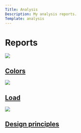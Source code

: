 ```yaml
---
Title: Analysis
Description: My analysis reports.
Template: analysis
---
```


Reports
==================

<div class="sub colors">
    <img src="%base_url%/image/colors.jpg" class="colors-img">
    <h2 class="title2">
        <a href="analysis/01_colors">Colors</a>
    </h2>
</div>
<div class="sub load">
    <img src="%base_url%/image/load.jpg" class="load-img">
    <h2 class="title2">
        <a href="analysis/02_load">Load</a>
    </h2>
</div>
<div class="sub principles">
    <img src="%base_url%/image/principles.jpg" class="principles-img">
    <h2 class="title2">
        <a href="analysis/03_design_principles">Design principles</a>
    </h2>
</div>